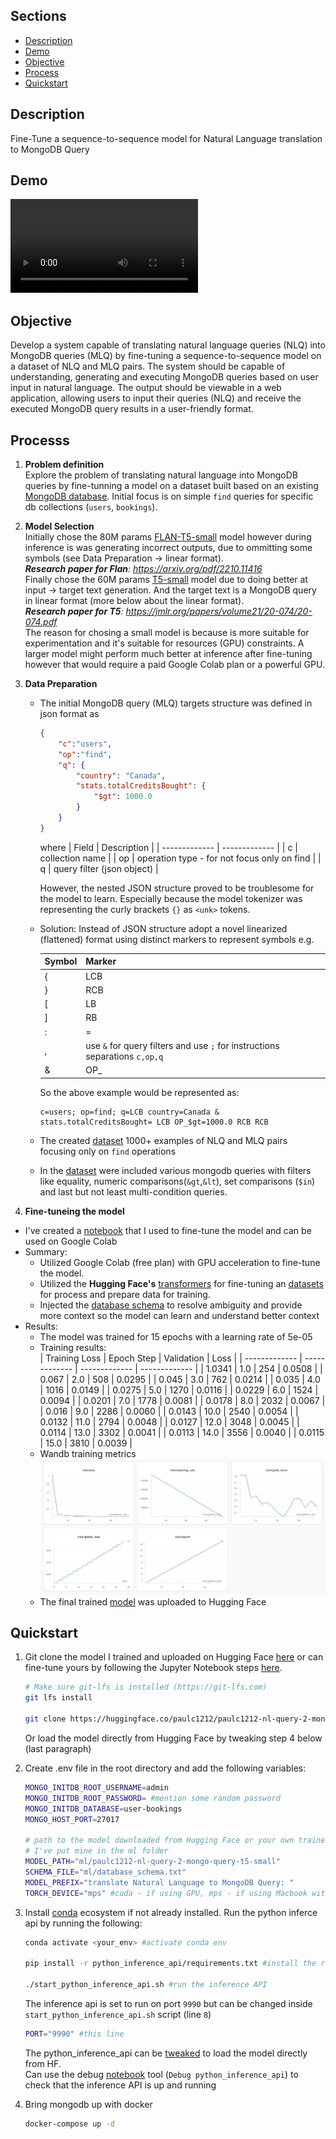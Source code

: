 
## Sections  
- [Description](#description)
- [Demo](#demo)  
- [Objective](#objective)  
- [Process](#processs)  
- [Quickstart](#quick-start)

<a name="description"></a>
## Description 
Fine-Tune a sequence-to-sequence model for Natural Language translation to MongoDB Query 

<a name="demo"></a>
## Demo
<video src="video/video_demo.mov" controls></video>

<a name="objective"></a>
## Objective
Develop a system capable of translating natural language queries (NLQ) into MongoDB queries (MLQ) by fine-tuning a sequence-to-sequence model on a dataset of NLQ and MLQ pairs. The system should be capable of understanding, generating and executing MongoDB queries based on user input in natural language. The output should be viewable in a web application, allowing users to input their queries (NLQ) and receive the executed MongoDB query results in a user-friendly format.  

<a name="processs"></a>
## Processs
1. **Problem definition**  
Explore the problem of translating natural language into MongoDB queries by fine-tunning a model on a dataset built based on an existing [MongoDB database](mongo_db). Initial focus is on simple `find` queries for specific db collections (`users`, `bookings`).  

2. **Model Selection**    
Initially chose the 80M params [FLAN-T5-small](https://huggingface.co/google/flan-t5-small) model however during inference is was generating incorrect outputs, due to ommitting some symbols (see Data Preparation -> linear format).  
***Research paper for Flan**: https://arxiv.org/pdf/2210.11416*  
Finally chose the 60M params [T5-small](https://huggingface.co/google-t5/t5-small) model due to doing better at input -> target text generation. And the target text is a MongoDB query in linear format (more below about the linear format).  
***Research paper for T5**: https://jmlr.org/papers/volume21/20-074/20-074.pdf*  
The reason for chosing a small model is because is more suitable for experimentation and it's suitable for resources (GPU) constraints. A larger model might perform much better at inference after fine-tuning however that would require a paid Google Colab plan or a powerful GPU.

3. **Data Preparation**  
    - The initial MongoDB query (MLQ) targets structure was defined in json format as
        ```json
        {
            "c":"users", 
            "op":"find", 
            "q": { 
                "country": "Canada",
                "stats.totalCreditsBought": {
                    "$gt": 1000.0
                }
            }
        }
        ```
        where
        | Field  | Description |
        | ------------- | ------------- |
        | c  | collection name |
        | op  | operation type - for not focus only on find |
        | q  | query filter (json object) |  

        However, the nested JSON structure proved to be troublesome for the model to learn. Especially because the model tokenizer was representing the curly brackets `{}` as `<unk>` tokens.
    - Solution: Instead of JSON structure adopt a novel linearized (flattened) format using distinct markers to represent symbols e.g.  

        | Symbol  | Marker |
        | ------------- | ------------- |
        | {  | LCB  |
        | }  | RCB  |
        | [  | LB   |
        | ]  | RB   |
        | :  | =    |
        | ,  | use `&` for query filters and use `;` for instructions separations `c,op,q`  |
        | &  | OP_ |
        So the above example would be represented as:
        ```
        c=users; op=find; q=LCB country=Canada & stats.totalCreditsBought= LCB OP_$gt=1000.0 RCB RCB
        ```
    - The created [dataset](ml/nlq2mlq_find_op_data_1138_linearized.json) 1000+ examples of NLQ and MLQ pairs focusing only on `find` operations
    - In the [dataset](ml/nlq2mlq_find_op_data_1138_linearized.json) were included various mongodb queries with filters like equality, numeric comparisons(`&gt`,`&lt`), set comparisons (`$in`) and last but not least multi-condition queries. 

4. **Fine-tuneing the model**  
- I've created a [notebook](ml/Fine%20tune%20T5%20for%20NLQ%20to%20MLQ.ipynb) that I used to fine-tune the model and can be used on Google Colab 
- Summary: 
    - Utilized Google Colab (free plan) with GPU acceleration to fine-tune the model.
    - Utilized the **Hugging Face's** [transformers](https://github.com/huggingface/transformers) for fine-tuning an [datasets](https://github.com/huggingface/datasets) for process and prepare data for training.
    - Injected the [database schema](ml/database_schema.txt) to resolve ambiguity and provide more context so the model can learn and understand better context
- Results:
    - The model was trained for 15 epochs with a learning rate of 5e-05
    - Training results:  
        | Training Loss | 	Epoch Step | 	Validation | Loss |
        | ------------- | ------------- | ------------- | ------------- |
        | 1.0341 | 	1.0 | 	254 | 	0.0508 |
        | 0.067 | 	2.0 | 	508 | 	0.0295 |
        | 0.045 | 	3.0 | 	762 | 	0.0214 |
        | 0.035 | 	4.0 | 	1016 | 	0.0149 |
        | 0.0275 | 	5.0 | 	1270 | 	0.0116 |
        | 0.0229 | 	6.0 | 	1524 | 	0.0094 |
        | 0.0201 | 	7.0 | 	1778 | 	0.0081 |
        | 0.0178 | 	8.0 | 	2032 | 	0.0067 |
        | 0.016 | 	9.0 | 	2286 | 	0.0060 |
        | 0.0143 | 	10.0 | 	2540 | 	0.0054 |
        | 0.0132 | 	11.0 | 	2794 | 	0.0048 |
        | 0.0127 | 	12.0 | 	3048 | 	0.0045 |
        | 0.0114 | 	13.0 | 	3302 | 	0.0041 |
        | 0.0113 | 	14.0 | 	3556 | 	0.0040 |
        | 0.0115 | 	15.0 | 	3810 | 	0.0039 |
    - Wandb training metrics
      ![wandb](ml/wandbai_training_results.png)
    - The final trained [model](https://huggingface.co/paulc1212/paulc1212-nl-query-2-mongo-query-t5-small) was uploaded to Hugging Face 

<a name="quick-start"></a>
## Quickstart
1. Git clone the model I trained and uploaded on Hugging Face [here](https://huggingface.co/paulc1212/paulc1212-nl-query-2-mongo-query-t5-small) or can fine-tune yours by following the Jupyter Notebook steps [here](ml/Fine%20tune%20T5%20for%20NLQ%20to%20MLQ.ipynb).  
    ```bash
    # Make sure git-lfs is installed (https://git-lfs.com)
    git lfs install

    git clone https://huggingface.co/paulc1212/paulc1212-nl-query-2-mongo-query-t5-small
    ```
   Or load the model directly from Hugging Face by tweaking step 4 below (last paragraph)
2. Create .env file in the root directory and add the following variables:
    ```bash
    MONGO_INITDB_ROOT_USERNAME=admin
    MONGO_INITDB_ROOT_PASSWORD= #mention some random password
    MONGO_INITDB_DATABASE=user-bookings
    MONGO_HOST_PORT=27017

    # path to the model downloaded from Hugging Face or your own trained model 
    # I've put mine in the ml folder
    MODEL_PATH="ml/paulc1212-nl-query-2-mongo-query-t5-small" 
    SCHEMA_FILE="ml/database_schema.txt"
    MODEL_PREFIX="translate Natural Language to MongoDB Query: "
    TORCH_DEVICE="mps" #cuda - if using GPU, mps - if using Macbook with Apple silicon chip, cpu - if using CPU
    ```
3. Install [conda](https://conda.org/) ecosystem if not already installed. 
    Run the python inferce api by running the following:
   
    ```bash
    conda activate <your_env> #activate conda env

    pip install -r python_inference_api/requirements.txt #install the requirements
    
    ./start_python_inference_api.sh #run the inference API
    ```
   The inference api is set to run on port `9990` but can be changed inside `start_python_inference_api.sh` script (line `8`)
    ```bash
    PORT="9990" #this line
    ```
   The python_inference_api can be [tweaked](https://huggingface.co/paulc1212/paulc1212-nl-query-2-mongo-query-t5-small?library=transformers) to load the model directly from HF.  
   Can use the debug [notebook](debug/debug.ipynb) tool (`Debug python_inference_api`) to check that the inference API is up and running
4. Bring mongodb up with docker
    ```bash
    docker-compose up -d
    ```